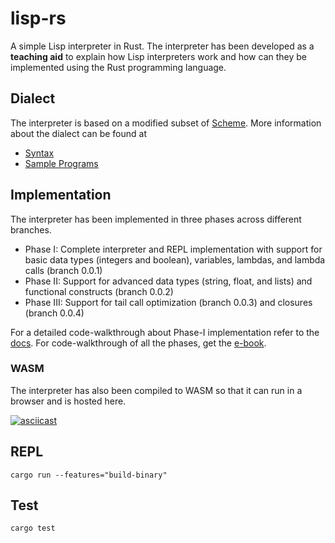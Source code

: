 # lisp-rs

A simple Lisp interpreter in Rust. The interpreter has been developed as a **teaching aid** to explain how Lisp interpreters work and how can they be implemented using the Rust programming language. 

## Dialect
The interpreter is based on a modified subset of [Scheme](https://en.wikipedia.org/wiki/Scheme_(programming_language)). More information about the dialect can be found at

- [Syntax](https://github.com/vishpat/lisp-rs/wiki/Lisp-Syntax)
- [Sample Programs](https://github.com/vishpat/lisp-rs/wiki/Sample-programs)

## Implementation

The interpreter has been implemented in three phases across different branches.

- Phase I: Complete interpreter and REPL implementation with support for basic data types (integers and boolean), variables, lambdas, and lambda calls (branch 0.0.1)
- Phase II: Support for advanced data types (string, float, and lists) and functional constructs (branch 0.0.2)
- Phase III: Support for tail call optimization (branch 0.0.3) and closures (branch 0.0.4)


For a detailed code-walkthrough about Phase-I implementation refer to the [docs](https://vishpat.github.io/lisp-rs). For code-walkthrough of all the phases, get the [e-book](https://www.amazon.com/dp/B0B1Z48DMT/ref=cm_sw_r_apan_QD16PC5E2EZWMKB1EZMK).

### WASM

The interpreter has also been compiled to WASM so that it can run in a browser and is hosted here.

[![asciicast](https://asciinema.org/a/VVQQfGpp15a4BaoNgnEKIqqrr.svg)](https://asciinema.org/a/VVQQfGpp15a4BaoNgnEKIqqrr)

## REPL
```
cargo run --features="build-binary"
```

## Test
```
cargo test
```
